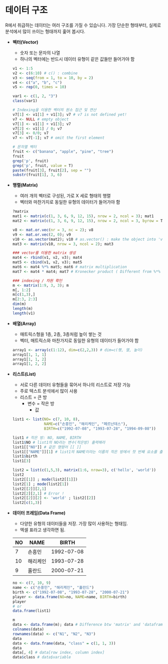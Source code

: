 # 데이터 구조

R에서 취급하는 데이터는 여러 구조를 가질 수 있습니다. 가장 단순한 형태부터, 실제로 분석에서 많이 쓰이는 형태까지 훑어 봅시다. 

- **벡터(Vector)**
    - 숫자 또는 문자의 나열
    - 하나의 벡터에는 반드시 데이터 유형이 같은 값들만 들어가야 함
    
    ```r
    v1 <- 1:5 
    v2 <- c(6:10) # c() : combine 
    v3 <- seq(from = 1, to = 10, by = 2)
    v4 <- c("a", "b", "c")
    v5 <- rep(0, times = 10) 
    
    var1 <- c(1, 2, "3")
    class(var1)
    
    # Indexing을 이용한 벡터의 원소 접근 및 연산
    v7[1] <- v1[1] + v1[3]; v7 # v7 is not defined yet! 
    v7 <- NULL # empty object 
    v7[1] <- v1[1] + v1[3]; v7
    v7[2] <- v1[1] / 0; v7
    v7[3] <- 0/0; v7
    v7 <- v7[-1]; v7 # omit the first element 
    
    # 문자열 벡터
    fruit <- c("banana", "apple", "pine", "tree")
    fruit
    grep('p', fruit)
    grep('p', fruit, value = T)
    paste(fruit[3], fruit[2], sep = "") 
    substr(fruit[1], 3, 6)
    ```
    
- **행렬(Matrix)**
    - 여러 개의 벡터로 구성된, 가로 X 세로 형태의 행렬
    - 벡터와 마찬가지로 동일한 유형의 데이터가 들어가야 함
    
    ```r
    ?matrix 
    mat1 <- matrix(c(1, 3, 6, 9, 12, 15), nrow = 2, ncol = 3); mat1 
    mat2 <- matrix(c(1, 3, 6, 9, 12, 15), nrow = 2, ncol = 3, byrow = T); mat2 
    
    v8 <- mat.or.vec(nr = 3, nc = 2); v8 
    v9 <- mat.or.vec(2, 0); v9 
    v10 <- as.vector(mat2); v10 # as.vector() : make the object into 'vector'
    mat3 <- matrix(v10, nrow = 3, ncol = 2); mat3
    
    ### vector를 이용한 matrix 생성
    mat4 <- rbind(v1, v2, v3); mat4
    mat5 <- cbind(v1, v2, v3); mat5
    mat6 <- mat4 %*% mat5; mat6 # matrix multiplication 
    mat7 <- mat4 * mat4; mat7 # Kronecker product ( Different from %*% !! )
    
    ### indexing / 차원 확인
    m <- matrix(1:9, 3, 3); m 
    m[, 1:2]
    m[c(1,3),]
    m[2:3, 2:3]
    dim(m)
    length(m)
    length(v1)
    ```
    
- **배열(Array)**
    - 매트릭스형을 1층, 2층, 3층처럼 높이 쌓는 것
    - 벡터, 매트릭스와 마찬가지로 동일한 유형의 데이터가 들어가야 함
    
    ```r
    array1 <- array(c(1:12), dim=c(2,2,3)) # dim=c(행, 열, 높이)
    array1[1, 1, 1]
    array1[1, 1, 2]
    array1[1, 2, 2]
    ```
    
- **리스트(List)**
    - 서로 다른 데이터 유형들을 묶어서 하나의 리스트로 저장 가능
    - 주로 텍스트 분석에서 많이 사용
    - 리스트 = 큰 방
        - 변수 = 작은 방
            - 값
    
    ```r
    list1 <- list(NO= c(7, 10, 8), 
    			  NAME=c("손흥민", "해리케인", "페르난데스"), 
    			  BIRTH=c("1992-07-08", "1993-07-28", "1994-09-08"))
    
    list1 # 작은 방: NO, NAME, BIRTH
    list1$NO # list1의 NO라는 변수(작은방) 출력해라 
    list1[["NO"]] # 같은 명령어 [[ ]]
    list1[["NAME"]][1] # list1의 NAME이라는 이름의 작은 방에서 첫 번째 요소를 출력해라 
    list1$birth
    list1[3]
    
    list2 = list(c(1,5,3), matrix(1:6, nrow=3), c('hello', 'world'))
    list2
    list2[[1]] ; mode(list2[[1]])
    list2[1] ; mode(list2[1])
    list2[[2]][2,1]
    list2[2][2,1] # Error ! 
    list2[[2]][2] <- 'world' ; list2[[2]]
    list2[c(1,3)]
    ```
    
- **데이터 프레임(Data Frame)**
    - 다양한 유형의 데이터들을 저장. 가장 많이 사용하는 형태임.
    - 엑셀 표라고 생각하면 됨.
    
    | NO | NAME | BIRTH |
    | --- | --- | --- |
    | 7 | 손흥민 | 1992-07-08 |
    | 10 | 해리케인 | 1993-07-28 |
    | 9 | 홀란드 | 2000-07-21 |
    
    ```r
    no <- c(7, 10, 9)
    name <- c("손흥민", "해리케인", "홀란드")
    birth <- c("1992-07-08", "1993-07-28", "2000-07-21")
    player <- data.frame(NO=no, NAME=name, BIRTH=birth)
    player 
    # or 
    data.frame(list1)
    
    m
    data <- data.frame(m); data # Difference btw 'matrix' and 'dataframe' ? 
    colnames(data)
    rownames(data) <- c("N1", "N2", "N3")
    data
    data <- data.frame(data, "class" = c(1, 1, 3))
    data
    data[, 4] # data[row index, column index]
    data$class # data$variable
    ```

